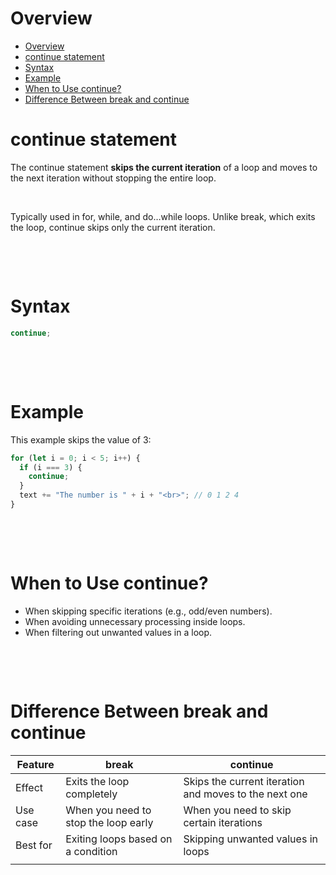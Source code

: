 # Overview

- [Overview](#overview)
- [continue statement](#continue-statement)
- [Syntax](#syntax)
- [Example](#example)
- [When to Use continue?](#when-to-use-continue)
- [Difference Between break and continue](#difference-between-break-and-continue)

# continue statement

The continue statement **skips the current iteration** of a loop and moves to the next iteration without stopping the entire loop.

&nbsp;

Typically used in for, while, and do…while loops.
Unlike break, which exits the loop, continue skips only the current iteration.

&nbsp;

&nbsp;

# Syntax

```js
continue;
```

&nbsp;

&nbsp;

# Example

This example skips the value of 3:

```js
for (let i = 0; i < 5; i++) {
  if (i === 3) {
    continue;
  }
  text += "The number is " + i + "<br>"; // 0 1 2 4
}
```

&nbsp;

&nbsp;

# When to Use continue?

- When skipping specific iterations (e.g., odd/even numbers).
- When avoiding unnecessary processing inside loops.
- When filtering out unwanted values in a loop.

&nbsp;

&nbsp;

# Difference Between break and continue

| Feature  | break                                | continue                                              |
| -------- | ------------------------------------ | ----------------------------------------------------- |
| Effect   | Exits the loop completely            | Skips the current iteration and moves to the next one |
| Use case | When you need to stop the loop early | When you need to skip certain iterations              |
| Best for | Exiting loops based on a condition   | Skipping unwanted values in loops                     |
|          |                                      |                                                       |

&nbsp;
&nbsp;
&nbsp;
&nbsp;
&nbsp;

